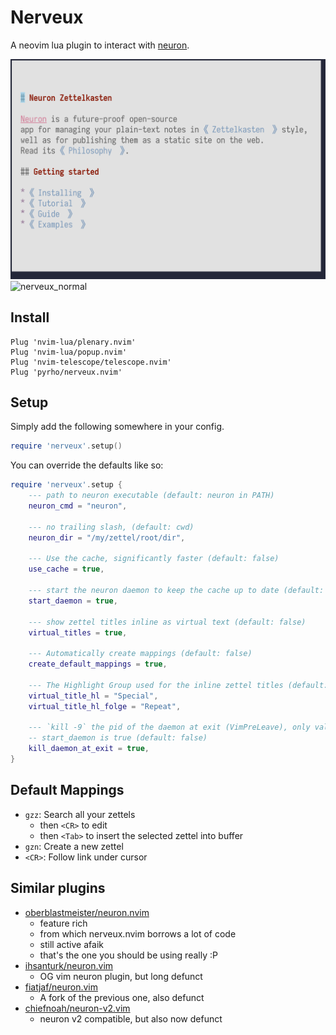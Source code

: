 # Nerveux

A neovim lua plugin to interact with [neuron](http://neuron.zettel.page).

![nerveux_normal](https://github.com/pyrho/static-imgs/raw/master/photo.png)
![nerveux_normal](https://github.com/pyrho/static-imgs/raw/master/photo-1kj.png)

## Install
```vimL
Plug 'nvim-lua/plenary.nvim'
Plug 'nvim-lua/popup.nvim'
Plug 'nvim-telescope/telescope.nvim'
Plug 'pyrho/nerveux.nvim'
```

## Setup

Simply add the following somewhere in your config.

```lua
require 'nerveux'.setup()
```

You can override the defaults like so:

```lua
require 'nerveux'.setup {
    --- path to neuron executable (default: neuron in PATH)
    neuron_cmd = "neuron",

    --- no trailing slash, (default: cwd)
    neuron_dir = "/my/zettel/root/dir",

    --- Use the cache, significantly faster (default: false)
    use_cache = true,

    --- start the neuron daemon to keep the cache up to date (default: false)
    start_daemon = true,

    --- show zettel titles inline as virtual text (default: false)
    virtual_titles = true,

    --- Automatically create mappings (default: false)
    create_default_mappings = true,

    --- The Highlight Group used for the inline zettel titles (default: Special)
    virtual_title_hl = "Special",
    virtual_title_hl_folge = "Repeat",

    --- `kill -9` the pid of the daemon at exit (VimPreLeave), only valid is
    -- start_daemon is true (default: false)
    kill_daemon_at_exit = true,
}
```

## Default Mappings

- `gzz`: Search all your zettels
    - then `<CR>` to edit
    - then `<Tab>` to insert the selected zettel into buffer
- `gzn`: Create a new zettel
- `<CR>`: Follow link under cursor

## Similar plugins

- [oberblastmeister/neuron.nvim](https://github.com/oberblastmeister/neuron.nvim)
    - feature rich
    - from which nerveux.nvim borrows a lot of code
    - still active afaik
    - that's the one you should be using really :P
- [ihsanturk/neuron.vim](https://github.com/ihsanturk/neuron.vim)
    - OG vim neuron plugin, but long defunct
- [fiatjaf/neuron.vim](https://github.com/fiatjaf/neuron.vim)
    - A fork of the previous one, also defunct
- [chiefnoah/neuron-v2.vim](https://github.com/chiefnoah/neuron-v2.vim)
    - neuron v2 compatible, but also now defunct
